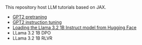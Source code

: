 This repository host LLM tutorials based on JAX.
* [GPT2 pretraning](./GPT2-pretraining)
* [GPT2 instruction tuning](./GPT2-instruct-tuning/)
* [Loading the Llama 3.2 1B Instruct model from Hugging Face](./Loading-model-from-HF)
* LLama 3.2 1B DPO
* LLama 3.2 1B RLVR

